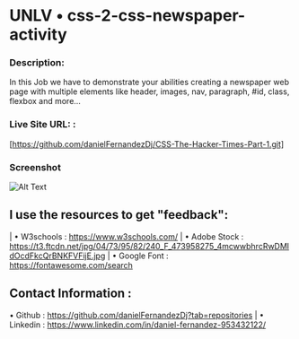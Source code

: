 # UNLV • css-2-css-newspaper-activity

### Description:  
In this Job we have to demonstrate your abilities creating a newspaper web page with multiple elements like header,
images, nav, paragraph, #id, class, flexbox and more... 

### Live Site URL: :
[https://github.com/danielFernandezDj/CSS-The-Hacker-Times-Part-1.git]

### Screenshot
![Alt Text](./assets/image/image-example.png)

## I use the resources to get "feedback":
| • W3schools :   https://www.w3schools.com/
| • Adobe Stock :    https://t3.ftcdn.net/jpg/04/73/95/82/240_F_473958275_4mcwwbhrcRwDMldOcdFkcQrBNKFVFijE.jpg
| • Google Font : https://fontawesome.com/search

## Contact Information :
 • Github :      https://github.com/danielFernandezDj?tab=repositories
| • Linkedin :    https://www.linkedin.com/in/daniel-fernandez-953432122/


